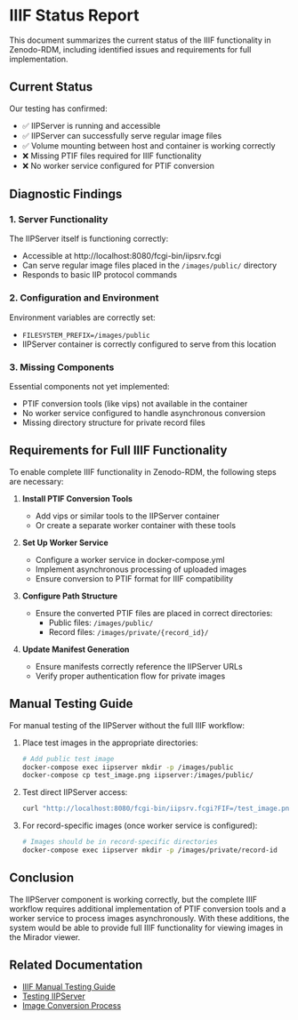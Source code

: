# IIIF Status Report

This document summarizes the current status of the IIIF functionality in Zenodo-RDM, including identified issues and requirements for full implementation.

## Current Status

Our testing has confirmed:

- ✅ IIPServer is running and accessible
- ✅ IIPServer can successfully serve regular image files
- ✅ Volume mounting between host and container is working correctly
- ❌ Missing PTIF files required for IIIF functionality
- ❌ No worker service configured for PTIF conversion

## Diagnostic Findings

### 1. Server Functionality

The IIPServer itself is functioning correctly:
- Accessible at http://localhost:8080/fcgi-bin/iipsrv.fcgi
- Can serve regular image files placed in the `/images/public/` directory
- Responds to basic IIP protocol commands

### 2. Configuration and Environment

Environment variables are correctly set:
- `FILESYSTEM_PREFIX=/images/public`
- IIPServer container is correctly configured to serve from this location

### 3. Missing Components

Essential components not yet implemented:
- PTIF conversion tools (like vips) not available in the container
- No worker service configured to handle asynchronous conversion
- Missing directory structure for private record files

## Requirements for Full IIIF Functionality

To enable complete IIIF functionality in Zenodo-RDM, the following steps are necessary:

1. **Install PTIF Conversion Tools**
   - Add vips or similar tools to the IIPServer container
   - Or create a separate worker container with these tools

2. **Set Up Worker Service**
   - Configure a worker service in docker-compose.yml
   - Implement asynchronous processing of uploaded images
   - Ensure conversion to PTIF format for IIIF compatibility

3. **Configure Path Structure**
   - Ensure the converted PTIF files are placed in correct directories:
     - Public files: `/images/public/`
     - Record files: `/images/private/{record_id}/`

4. **Update Manifest Generation**
   - Ensure manifests correctly reference the IIPServer URLs
   - Verify proper authentication flow for private images

## Manual Testing Guide

For manual testing of the IIPServer without the full IIIF workflow:

1. Place test images in the appropriate directories:
   ```bash
   # Add public test image
   docker-compose exec iipserver mkdir -p /images/public
   docker-compose cp test_image.png iipserver:/images/public/
   ```

2. Test direct IIPServer access:
   ```bash
   curl "http://localhost:8080/fcgi-bin/iipsrv.fcgi?FIF=/test_image.png&OBJ=Basic-Info"
   ```

3. For record-specific images (once worker service is configured):
   ```bash
   # Images should be in record-specific directories
   docker-compose exec iipserver mkdir -p /images/private/record-id
   ```

## Conclusion

The IIPServer component is working correctly, but the complete IIIF workflow requires additional implementation of PTIF conversion tools and a worker service to process images asynchronously. With these additions, the system would be able to provide full IIIF functionality for viewing images in the Mirador viewer.

## Related Documentation

- [IIIF Manual Testing Guide](iiif_manual_testing.md)
- [Testing IIPServer](testing_iipserver.md)
- [Image Conversion Process](image_conversion_process.md) 